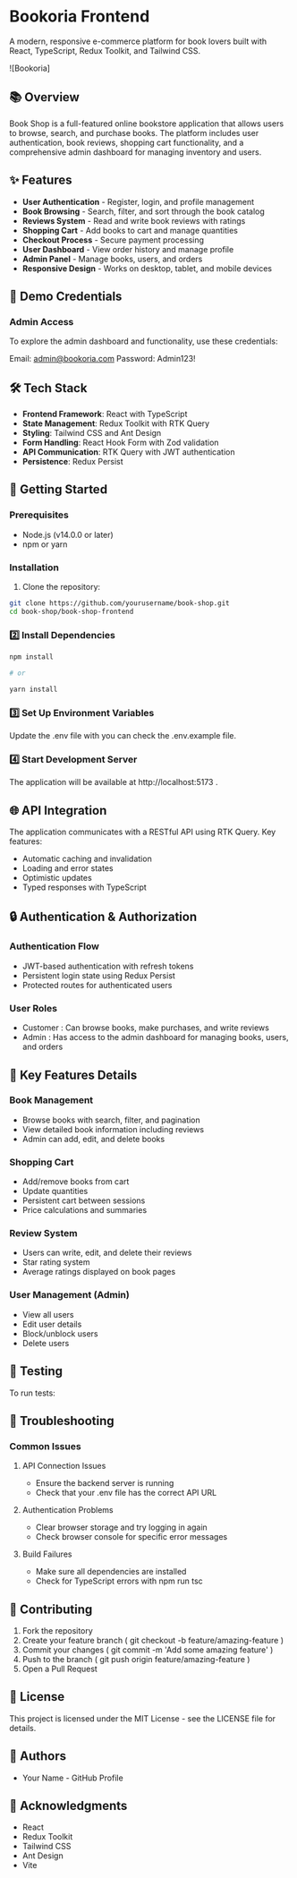 # Bookoria Frontend

A modern, responsive e-commerce platform for book lovers built with React, TypeScript, Redux Toolkit, and Tailwind CSS.

![Bookoria]

## 📚 Overview

Book Shop is a full-featured online bookstore application that allows users to browse, search, and purchase books. The platform includes user authentication, book reviews, shopping cart functionality, and a comprehensive admin dashboard for managing inventory and users.

## ✨ Features

- **User Authentication** - Register, login, and profile management
- **Book Browsing** - Search, filter, and sort through the book catalog
- **Reviews System** - Read and write book reviews with ratings
- **Shopping Cart** - Add books to cart and manage quantities
- **Checkout Process** - Secure payment processing
- **User Dashboard** - View order history and manage profile
- **Admin Panel** - Manage books, users, and orders
- **Responsive Design** - Works on desktop, tablet, and mobile devices

## 🔑 Demo Credentials

### Admin Access

To explore the admin dashboard and functionality, use these credentials:

Email: admin@bookoria.com
Password: Admin123!

## 🛠️ Tech Stack

- **Frontend Framework**: React with TypeScript
- **State Management**: Redux Toolkit with RTK Query
- **Styling**: Tailwind CSS and Ant Design
- **Form Handling**: React Hook Form with Zod validation
- **API Communication**: RTK Query with JWT authentication
- **Persistence**: Redux Persist

## 🚀 Getting Started

### Prerequisites

- Node.js (v14.0.0 or later)
- npm or yarn

### Installation

1. Clone the repository:

```bash
git clone https://github.com/yourusername/book-shop.git
cd book-shop/book-shop-frontend
```

### 2️⃣ Install Dependencies

```bash
npm install

# or

yarn install
```

### 3️⃣ Set Up Environment Variables

Update the .env file with you can check the .env.example file.

### 4️⃣ Start Development Server

The application will be available at http://localhost:5173 .

## 🌐 API Integration

The application communicates with a RESTful API using RTK Query. Key features:

- Automatic caching and invalidation
- Loading and error states
- Optimistic updates
- Typed responses with TypeScript

## 🔒 Authentication & Authorization

### Authentication Flow

- JWT-based authentication with refresh tokens
- Persistent login state using Redux Persist
- Protected routes for authenticated users

### User Roles

- Customer : Can browse books, make purchases, and write reviews
- Admin : Has access to the admin dashboard for managing books, users, and orders

## 📝 Key Features Details

### Book Management

- Browse books with search, filter, and pagination
- View detailed book information including reviews
- Admin can add, edit, and delete books

### Shopping Cart

- Add/remove books from cart
- Update quantities
- Persistent cart between sessions
- Price calculations and summaries

### Review System

- Users can write, edit, and delete their reviews
- Star rating system
- Average ratings displayed on book pages

### User Management (Admin)

- View all users
- Edit user details
- Block/unblock users
- Delete users

## 🧪 Testing

To run tests:

## 🚨 Troubleshooting

### Common Issues

1. API Connection Issues

   - Ensure the backend server is running
   - Check that your .env file has the correct API URL

2. Authentication Problems

   - Clear browser storage and try logging in again
   - Check browser console for specific error messages

3. Build Failures

   - Make sure all dependencies are installed
   - Check for TypeScript errors with npm run tsc

## 🤝 Contributing

1. Fork the repository
2. Create your feature branch ( git checkout -b feature/amazing-feature )
3. Commit your changes ( git commit -m 'Add some amazing feature' )
4. Push to the branch ( git push origin feature/amazing-feature )
5. Open a Pull Request

## 📄 License

This project is licensed under the MIT License - see the LICENSE file for details.

## 👥 Authors

- Your Name - GitHub Profile

## 🙏 Acknowledgments

- React
- Redux Toolkit
- Tailwind CSS
- Ant Design
- Vite
